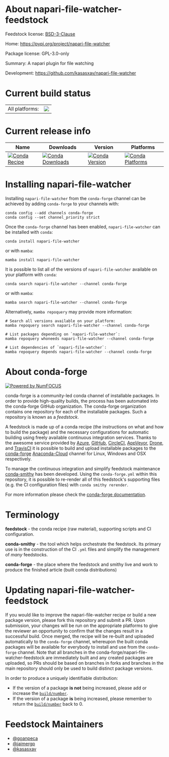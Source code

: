 About napari-file-watcher-feedstock
===================================

Feedstock license: [BSD-3-Clause](https://github.com/conda-forge/napari-file-watcher-feedstock/blob/main/LICENSE.txt)

Home: https://pypi.org/project/napari-file-watcher

Package license: GPL-3.0-only

Summary: A napari plugin for file watching

Development: https://github.com/kasasxav/napari-file-watcher

Current build status
====================


<table><tr><td>All platforms:</td>
    <td>
      <a href="https://dev.azure.com/conda-forge/feedstock-builds/_build/latest?definitionId=20654&branchName=main">
        <img src="https://dev.azure.com/conda-forge/feedstock-builds/_apis/build/status/napari-file-watcher-feedstock?branchName=main">
      </a>
    </td>
  </tr>
</table>

Current release info
====================

| Name | Downloads | Version | Platforms |
| --- | --- | --- | --- |
| [![Conda Recipe](https://img.shields.io/badge/recipe-napari--file--watcher-green.svg)](https://anaconda.org/conda-forge/napari-file-watcher) | [![Conda Downloads](https://img.shields.io/conda/dn/conda-forge/napari-file-watcher.svg)](https://anaconda.org/conda-forge/napari-file-watcher) | [![Conda Version](https://img.shields.io/conda/vn/conda-forge/napari-file-watcher.svg)](https://anaconda.org/conda-forge/napari-file-watcher) | [![Conda Platforms](https://img.shields.io/conda/pn/conda-forge/napari-file-watcher.svg)](https://anaconda.org/conda-forge/napari-file-watcher) |

Installing napari-file-watcher
==============================

Installing `napari-file-watcher` from the `conda-forge` channel can be achieved by adding `conda-forge` to your channels with:

```
conda config --add channels conda-forge
conda config --set channel_priority strict
```

Once the `conda-forge` channel has been enabled, `napari-file-watcher` can be installed with `conda`:

```
conda install napari-file-watcher
```

or with `mamba`:

```
mamba install napari-file-watcher
```

It is possible to list all of the versions of `napari-file-watcher` available on your platform with `conda`:

```
conda search napari-file-watcher --channel conda-forge
```

or with `mamba`:

```
mamba search napari-file-watcher --channel conda-forge
```

Alternatively, `mamba repoquery` may provide more information:

```
# Search all versions available on your platform:
mamba repoquery search napari-file-watcher --channel conda-forge

# List packages depending on `napari-file-watcher`:
mamba repoquery whoneeds napari-file-watcher --channel conda-forge

# List dependencies of `napari-file-watcher`:
mamba repoquery depends napari-file-watcher --channel conda-forge
```


About conda-forge
=================

[![Powered by
NumFOCUS](https://img.shields.io/badge/powered%20by-NumFOCUS-orange.svg?style=flat&colorA=E1523D&colorB=007D8A)](https://numfocus.org)

conda-forge is a community-led conda channel of installable packages.
In order to provide high-quality builds, the process has been automated into the
conda-forge GitHub organization. The conda-forge organization contains one repository
for each of the installable packages. Such a repository is known as a *feedstock*.

A feedstock is made up of a conda recipe (the instructions on what and how to build
the package) and the necessary configurations for automatic building using freely
available continuous integration services. Thanks to the awesome service provided by
[Azure](https://azure.microsoft.com/en-us/services/devops/), [GitHub](https://github.com/),
[CircleCI](https://circleci.com/), [AppVeyor](https://www.appveyor.com/),
[Drone](https://cloud.drone.io/welcome), and [TravisCI](https://travis-ci.com/)
it is possible to build and upload installable packages to the
[conda-forge](https://anaconda.org/conda-forge) [Anaconda-Cloud](https://anaconda.org/)
channel for Linux, Windows and OSX respectively.

To manage the continuous integration and simplify feedstock maintenance
[conda-smithy](https://github.com/conda-forge/conda-smithy) has been developed.
Using the ``conda-forge.yml`` within this repository, it is possible to re-render all of
this feedstock's supporting files (e.g. the CI configuration files) with ``conda smithy rerender``.

For more information please check the [conda-forge documentation](https://conda-forge.org/docs/).

Terminology
===========

**feedstock** - the conda recipe (raw material), supporting scripts and CI configuration.

**conda-smithy** - the tool which helps orchestrate the feedstock.
                   Its primary use is in the construction of the CI ``.yml`` files
                   and simplify the management of *many* feedstocks.

**conda-forge** - the place where the feedstock and smithy live and work to
                  produce the finished article (built conda distributions)


Updating napari-file-watcher-feedstock
======================================

If you would like to improve the napari-file-watcher recipe or build a new
package version, please fork this repository and submit a PR. Upon submission,
your changes will be run on the appropriate platforms to give the reviewer an
opportunity to confirm that the changes result in a successful build. Once
merged, the recipe will be re-built and uploaded automatically to the
`conda-forge` channel, whereupon the built conda packages will be available for
everybody to install and use from the `conda-forge` channel.
Note that all branches in the conda-forge/napari-file-watcher-feedstock are
immediately built and any created packages are uploaded, so PRs should be based
on branches in forks and branches in the main repository should only be used to
build distinct package versions.

In order to produce a uniquely identifiable distribution:
 * If the version of a package **is not** being increased, please add or increase
   the [``build/number``](https://docs.conda.io/projects/conda-build/en/latest/resources/define-metadata.html#build-number-and-string).
 * If the version of a package **is** being increased, please remember to return
   the [``build/number``](https://docs.conda.io/projects/conda-build/en/latest/resources/define-metadata.html#build-number-and-string)
   back to 0.

Feedstock Maintainers
=====================

* [@goanpeca](https://github.com/goanpeca/)
* [@jaimergp](https://github.com/jaimergp/)
* [@kasasxav](https://github.com/kasasxav/)

